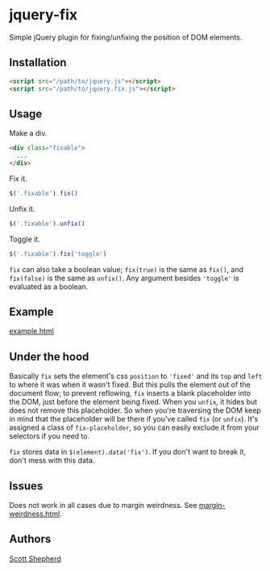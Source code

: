 # jquery-fix

Simple jQuery plugin for fixing/unfixing the position of DOM elements.

## Installation

```html
<script src="/path/to/jquery.js"></script>
<script src="/path/to/jquery.fix.js"></script>
```

## Usage

Make a div.

```html
<div class="fixable">
  ...
</div>
```

Fix it.

```javascript
$('.fixable').fix()
```

Unfix it.

```javascript
$('.fixable').unfix()
```

Toggle it.

```javascript
$('.fixable').fix('toggle')
```

`fix` can also take a boolean value; `fix(true)` is the same as `fix()`, and `fix(false)` is the same as `unfix()`. Any argument besides `'toggle'` is evaluated as a boolean.

## Example

[example.html](https://github.com/dr-skot/jquery-fix/blob/master/example.html)

## Under the hood

Basically `fix` sets the element's css `position` to `'fixed'` and its `top` and `left` to where it was when it wasn't fixed. But this pulls the element out of the document flow; to prevent reflowing, `fix` inserts a blank placeholder into the DOM, just before the element being fixed. When you `unfix`, it hides but does not remove this placeholder. So when you're traversing the DOM keep in mind that the placeholder will be there if you've called `fix` (or `unfix`). It's assigned a class of `fix-placeholder`, so you can easily exclude it from your selectors if you need to.

`fix` stores data in `$(element).data('fix')`. If you don't want to break it, don't mess with this data.

## Issues

Does not work in all cases due to margin weirdness. See [margin-weirdness.html](https://github.com/dr-skot/jquery-fix/blob/master/margin-weirdness.html).

## Authors

[Scott Shepherd](https://github.com/dr-skot)